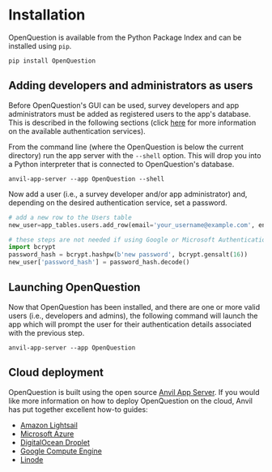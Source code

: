 # Installation

OpenQuestion is available from the Python Package Index and can be installed using `pip`. 

```
pip install OpenQuestion
```

## Adding developers and administrators as users
Before OpenQuestion's GUI can be used, survey developers and app administrators must be added as 
registered users to the app's database. This is described in the following 
sections (click [here](faq.md#can-i-change-the-default-authentication-services-for-admins) 
for more information on the available authentication services).

From the command line (where the OpenQuestion is below the current directory) run the app server 
with the `--shell` option. This will drop you into a Python interpreter that is 
connected to OpenQuestion's database.

```
anvil-app-server --app OpenQuestion --shell
```

Now add a user (i.e., a survey developer and/or app administrator) and, depending on the desired authentication 
service, set a password. 

```python
# add a new row to the Users table
new_user=app_tables.users.add_row(email='your_username@example.com', enabled=True)

# these steps are not needed if using Google or Microsoft Authentication
import bcrypt
password_hash = bcrypt.hashpw(b'new password', bcrypt.gensalt(16))
new_user['password_hash'] = password_hash.decode()
```

## Launching OpenQuestion
Now that OpenQuestion has been installed, and there are one or more valid users (i.e., developers and admins),
the following command will launch the app which will prompt the user for 
their authentication details associated with the previous step.

```
anvil-app-server --app OpenQuestion
```

## Cloud deployment
OpenQuestion is built using the open source [Anvil App Server](https://anvil.works/open-source).
If you would like more information on how to deploy OpenQuestion on the cloud, Anvil has put together
excellent how-to guides:

- [Amazon Lightsail](https://anvil.works/docs/how-to/app-server/cloud-deployment-guides/aws-lightsail-app-server-deployment)
- [Microsoft Azure](https://anvil.works/docs/how-to/app-server/cloud-deployment-guides/azure-app-server-deployment)
- [DigitalOcean Droplet](https://anvil.works/docs/how-to/app-server/cloud-deployment-guides/digitalocean-app-server-deployment)
- [Google Compute Engine](https://anvil.works/docs/how-to/app-server/cloud-deployment-guides/google-cloud-app-server-deployment)
- [Linode](https://anvil.works/docs/how-to/app-server/cloud-deployment-guides/linode-app-server-deployment)

